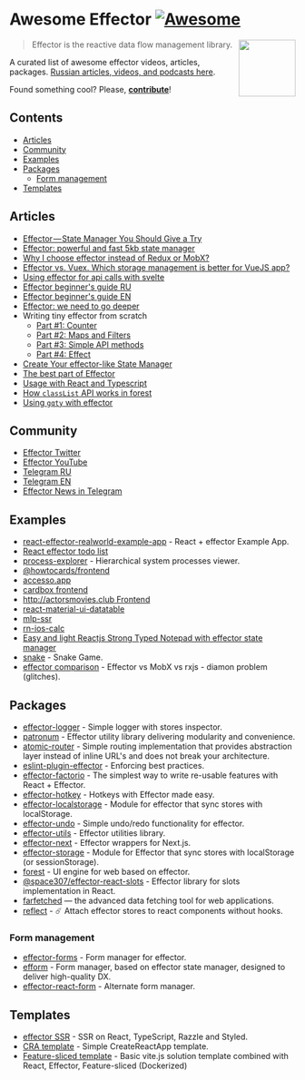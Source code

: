 # Awesome Effector [![Awesome](https://awesome.re/badge.svg)](https://awesome.re)

[<img src="https://effector.dev/img/comet.png" align="right" width="100">](https://effector.dev)

> Effector is the reactive data flow management library. 

A curated list of awesome effector videos, articles, packages. [Russian articles, videos, and podcasts here](./RUSSIAN.md).

Found something cool? Please, **[contribute](contributing.md)**!

## Contents

* [Articles](#articles) 
* [Community](#community) 
* [Examples](#examples)
* [Packages](#packages)
  * [Form management](#form-management)
* [Templates](#templates)

## Articles
* [Effector — State Manager You Should Give a Try](https://itnext.io/effector-state-manager-you-should-give-a-try-b46b917e51cc)
* [Effector: powerful and fast 5kb state manager](https://codeburst.io/effector-state-manager-6ee2e72e8e0b)
* [Why I choose effector instead of Redux or MobX?](https://dev.to/lessmess/why-i-choose-effector-instead-of-redux-or-mobx-3dl7)
* [Effector vs. Vuex. Which storage management is better for VueJS app?](https://medium.com/blue-harvest-tech-blog/effector-vs-vuex-which-storage-management-is-better-for-vuejs-app-54f3c3257b53)
* [Using effector for api calls with svelte](https://richey.codes/posts/using-efffector-for-api-calls-with-svelte/)
* [Effector beginner's guide RU](https://telegra.ph/Effector-beginners-guide-RU-10-22)
* [Effector beginner's guide EN](https://dev.to/yanlobat/effector-s-beginner-guide-3jl4)
* [Effector: we need to go deeper](https://dev.to/yumauri/effector-we-need-to-go-deeper-4geg)
* Writing tiny effector from scratch
  * [Part #1: Counter](https://dev.to/yumauri/e-wee-ctor-writing-tiny-effector-from-scratch-1-1kap)
  * [Part #2: Maps and Filters](https://dev.to/yumauri/e-wee-ctor-writing-tiny-effector-from-scratch-2-31po)
  * [Part #3: Simple API methods](https://dev.to/yumauri/e-wee-ctor-writing-tiny-effector-from-scratch-3-simple-api-methods-41f3)
  * [Part #4: Effect](https://dev.to/yumauri/e-wee-ctor-writing-tiny-effector-from-scratch-4-54b)
* [Create Your effector-like State Manager](https://dev.to/gigantz/create-your-effector-like-state-manager-1nfd)
* [The best part of Effector](https://dev.to/effector/the-best-part-of-effector-4c27)
* [Usage with React and Typescript](https://effector.dev/docs/typescript/usage-with-effector-react)
* [How `classList` API works in forest](https://dev.to/effector/classlist-api-in-forest-4pm9)
* [Using `gqty` with effector](https://dev.to/effector/using-gqty-with-effector-2m16)

## Community
* [Effector Twitter](https://twitter.com/EffectorJS)
* [Effector YouTube](https://www.youtube.com/channel/UCm8PRc_yjz3jXHH0JylVw1Q)
* [Telegram RU](https://t.me/effector_ru)
* [Telegram EN](https://t.me/effector_en)
* [Effector News in Telegram](https://t.me/effector_news)

## Examples
* [react-effector-realworld-example-app](https://github.com/mg901/react-effector-realworld-example-app) - React + effector Example App.
* [React effector todo list](https://codesandbox.io/s/react-effector-todo-list-o5yzj)
* [process-explorer](https://github.com/lessmess-dev/process-explorer) - Hierarchical system processes viewer.
* [@howtocards/frontend](https://github.com/howtocards/frontend)
* [accesso.app](https://github.com/accesso-app/frontend)
* [cardbox frontend](https://github.com/cardboxdev/frontend)
* [http://actorsmovies.club Frontend](https://github.com/today-/actorsmovies/)
* [react-material-ui-datatable](https://github.com/DTupalov/react-material-ui-datatable)
* [mlp-ssr](https://github.com/maxmitko/mlp-ssr)
* [rn-ios-calc](https://github.com/niksmr/rn-ios-calc)
* [Easy and light Reactjs Strong Typed Notepad with effector state manager](https://github.com/paurock/Strong-Typed-Notepad-Reactjs-w-Effector)
* [snake](https://github.com/dmitryshelomanov/snake) - Snake Game.
* [effector comparison](https://codesandbox.io/s/effector-comparison-r9qy2) - Effector vs MobX vs rxjs - diamon problem (glitches).

## Packages

* [effector-logger](https://github.com/effector/logger) - Simple logger with stores inspector.
* [patronum](https://github.com/effector/patronum) - Effector utility library delivering modularity and convenience.
* [atomic-router](https://github.com/atomic-router) - Simple routing implementation that provides abstraction layer instead of inline URL's and does not break your architecture.
* [eslint-plugin-effector](https://eslint.effector.dev) - Enforcing best practices.
* [effector-factorio](https://github.com/Kelin2025/effector-factorio) - The simplest way to write re-usable features with React + Effector.
* [effector-hotkey](https://github.com/Kelin2025/effector-hotkey) - Hotkeys with Effector made easy.
* [effector-localstorage](https://github.com/lessmess-dev/effector-localstorage) - Module for effector that sync stores with localStorage.
* [effector-undo](https://github.com/tanyaisinmybed/effector-undo) - Simple undo/redo functionality for effector.
* [effector-utils](https://github.com/Kelin2025/effector-utils) - Effector utilities library.
* [effector-next](https://github.com/effector/nextjs) - Effector wrappers for Next.js.
* [effector-storage](https://github.com/yumauri/effector-storage) - Module for Effector that sync stores with localStorage (or sessionStorage).
* [forest](https://github.com/effector/effector/tree/master/packages/forest) - UI engine for web based on effector.
* [@space307/effector-react-slots](https://github.com/space307/effector-react-slots) - Effector library for slots implementation in React.
* [farfetched](https://farfetched.pages.dev) — the advanced data fetching tool for web applications.
* [reflect](https://github.com/effector/reflect) - ☄️ Attach effector stores to react components without hooks.

### Form management
* [effector-forms](https://github.com/aanation/effector-forms) - Form manager for effector.
* [efform](https://github.com/tehSLy/efform) - Form manager, based on effector state manager, designed to deliver high-quality DX.
* [effector-react-form](https://github.com/GTOsss/effector-react-form) - Alternate form manager.

## Templates
* [effector SSR](https://github.com/effector/razzle-template) - SSR on React, TypeScript, Razzle and Styled.
* [CRA template](https://github.com/effector/cra-template) - Simple CreateReactApp template.
* [Feature-sliced template](https://github.com/mmnkuh/effector-vite-template) - Basic vite.js solution template combined with 
React, Effector, Feature-sliced (Dockerized)
